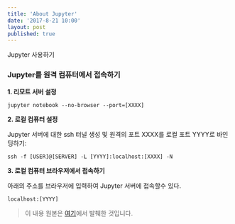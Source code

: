 ```yaml
---
title: 'About Jupyter'
date: '2017-8-21 10:00'
layout: post
published: true
---
```

Jupyter 사용하기 

### Jupyter를 원격 컴퓨터에서 접속하기 

**1. 리모트 서버 설정**

```
jupyter notebook --no-browser --port=[XXXX]
```

**2. 로컬 컴퓨터 설정**

Jupyter 서버에 대한 ssh 터널 생성 및 원격의 포트 XXXX를 로컬 포트 YYYY로 바인딩하기:
```
ssh -f [USER]@[SERVER] -L [YYYY]:localhost:[XXXX] -N
```

**3. 로컬 컴퓨터 브라우저에서 접속하기**

아래의 주소를 브라우저에 입력하여 Jupyter 서버에 접속할수 있다. 
```
localhost:[YYYY] 
```

> 이 내용 원본은 [여기](https://coderwall.com/p/y1rwfw/jupyter-notebook-on-remote-server)에서 발췌한 것입니다. 


